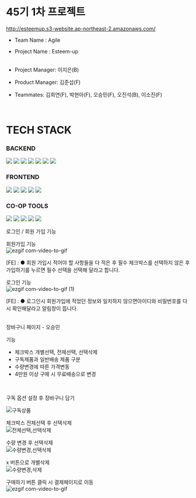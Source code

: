 # 45기 1차 프로젝트
http://esteemup.s3-website.ap-northeast-2.amazonaws.com/ <br>
- Team Name : Agile <br>
- Project Name : Esteem-up <br>  <br>

- Project Manager: 이지은(B) <br>
- Product Manager: 김준섭(F) <br>
- Teammates: 김희연(F), 박현아(F), 오승민(F), 오진석(B), 이소진(F) <br>

<br>


# TECH STACK

<div display=flex >

### BACKEND <br>
<img src="https://img.shields.io/badge/node.js-339933?style=for-the-badge&logo=Node.js&logoColor=white">
<img src="https://img.shields.io/badge/javascript-F7DF1E?style=for-the-badge&logo=javascript&logoColor=black"> 
<img src="https://img.shields.io/badge/express-000000?style=for-the-badge&logo=express&logoColor=white">
<img src="https://img.shields.io/badge/mysql-4479A1?style=for-the-badge&logo=mysql&logoColor=white">
<img src="https://img.shields.io/badge/npm-CB3837?style=for-the-badge&logo=npm&logoColor=white">
<img src="https://img.shields.io/badge/TypeORM-262627?style=for-the-badge&logo=TypeORM&logoColor=white">
<img src="https://img.shields.io/badge/postman-FF4500?style=for-the-badge&logo=postman&logoColor=white">
 
### FRONTEND <br>
<img src="https://img.shields.io/badge/html-E34F26?style=for-the-badge&logo=html5&logoColor=white">
<img src="https://img.shields.io/badge/css-1572B6?style=for-the-badge&logo=css3&logoColor=white">
<img src="https://img.shields.io/badge/react-61DAFB?style=for-the-badge&logo=react&logoColor=black">
<img src="https://img.shields.io/badge/javascript-F7DF1E?style=for-the-badge&logo=javascript&logoColor=black">
<img src="https://img.shields.io/badge/sass-CC6699?style=for-the-badge&logo=sass&logoColor=red"> 

### CO-OP TOOLS <br>
<img src="https://img.shields.io/badge/github-181717?style=for-the-badge&logo=github&logoColor=white">
<img src="https://img.shields.io/badge/git-F05032?style=for-the-badge&logo=git&logoColor=white">
<img src="https://img.shields.io/badge/Slack-4A154B?style=for-the-badge&logo=Slack&logoColor=white">
<img src="https://img.shields.io/badge/Trello-0052CC?style=for-the-badge&logo=Trello&logoColor=white">
<img src="https://img.shields.io/badge/Notion-000000?style=for-the-badge&logo=Notion&logoColor=white">
</div>


로그인 / 회원 가입 기능

회원가입 기능 <br>
![ezgif com-video-to-gif](https://github.com/wecode-bootcamp-korea/45-1st-Agile-frontend/assets/73672946/0288aea6-ed83-4fc3-9787-72f958c103bc)

[FE] : ● 회원 가입시 적어야 할 사항들을 다 적은 후 필수 체크박스를 선택하지 않은 후 가입하기를 누르면 필수 선택을 선택해 달라고 합니다. 
       
로그인 기능 <br>
![ezgif com-video-to-gif (1)](https://github.com/wecode-bootcamp-korea/45-1st-Agile-frontend/assets/73672946/926b7263-26a6-41f2-a2d0-63b91b745a39)

[FE] : ● 로그인시 회원가입에 적었던 정보와 일치하지 않으면아이디와 비밀번호를 다시 확인해달라고 알림창이 뜹니다.


<br>
장바구니 페이지 - 오승민
<br />

기능
- 체크박스 개별선택, 전체선택, 선택삭제
- 구독제품과 일반배송 제품 구분
- 수량변경에 따른 가격변동 
- 4만원 이상 구매 시 무료배송으로 변경
<br />

구독 옵션 설정 후 장바구니 담기 <br/>

![구독상품](https://github.com/wecode-bootcamp-korea/45-1st-Agile-frontend/assets/130316191/adf31377-bef4-46b5-b671-ed22149babb2)


체크박스 전체선택 후 선택삭제 <br/>
![전체선택,선택삭제](https://github.com/wecode-bootcamp-korea/45-1st-Agile-frontend/assets/130316191/64b6b8ae-f388-49b6-bfe9-1e0f5f28775b)

수량 변경 후 선택삭제 <br />
![수량변경,선택삭제](https://github.com/wecode-bootcamp-korea/45-1st-Agile-frontend/assets/130316191/11adcc2a-8a58-48fa-803f-649137025e37)

x 버튼으로 개별삭제 <br />
![수량변경,삭제](https://github.com/wecode-bootcamp-korea/45-1st-Agile-frontend/assets/130316191/7fe560cd-4b76-417c-93f5-489f02322427)


구매하기 버튼 클릭 시 결제페이지로 이동 <br />
![ezgif com-video-to-gif](https://github.com/wecode-bootcamp-korea/45-1st-Agile-frontend/assets/130316191/e4ad6ce5-ca73-4911-b676-5ecdb9bae118)

      
